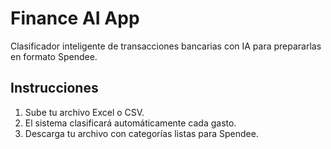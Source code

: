 # Finance AI App

Clasificador inteligente de transacciones bancarias con IA para prepararlas en formato Spendee.

## Instrucciones
1. Sube tu archivo Excel o CSV.
2. El sistema clasificará automáticamente cada gasto.
3. Descarga tu archivo con categorías listas para Spendee.
